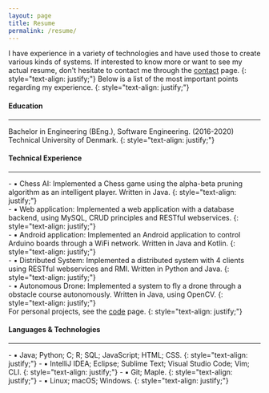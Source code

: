 ```yaml
---
layout: page
title: Resume
permalink: /resume/
---
```


I have experience in a variety of technologies and have used
those to create various kinds of systems. If interested to know more or want to see
my actual resume, don't hesitate to contact me through the <a href="https://iyyel.io/contact/">contact</a> page.
{: style="text-align: justify;"}
Below is a list of the most important points regarding my experience.
{: style="text-align: justify;"}
<br>

#### Education
<hr>
Bachelor in Engineering (BEng.), Software Engineering. (2016-2020) <br>
Technical University of Denmark.
{: style="text-align: justify;"}
<br>

#### Technical Experience
<hr>
- ▪ Chess AI: Implemented a Chess game using the alpha-beta pruning algorithm as an intelligent player. Written in Java.
{: style="text-align: justify;"}
<br>
- ▪ Web application: Implemented a web application with a database backend, using MySQL, CRUD principles and RESTful webservices.
{: style="text-align: justify;"}
<br>
- ▪ Android application: Implemented an Android application to control Arduino boards through a WiFi network. Written in Java and Kotlin.
{: style="text-align: justify;"}
<br>
- ▪ Distributed System: Implemented a distributed system with 4 clients using RESTful webservices and RMI. Written in Python and Java.
{: style="text-align: justify;"}
<br>
- ▪ Autonomous Drone: Implemented a system to fly a drone through a obstacle course autonomously. Written in Java, using OpenCV.
{: style="text-align: justify;"}
<br>
For personal projects, see the <a href="https://iyyel.io/code/">code</a> page.
{: style="text-align: justify;"}
<br>

#### Languages & Technologies
<hr>
- ▪ Java; Python; C; R; SQL; JavaScript; HTML; CSS.
{: style="text-align: justify;"}
- ▪ IntelliJ IDEA; Eclipse; Sublime Text; Visual Studio Code; Vim; CLI.
{: style="text-align: justify;"}
- ▪ Git; Maple.
{: style="text-align: justify;"}
- ▪ Linux; macOS; Windows.
{: style="text-align: justify;"}
